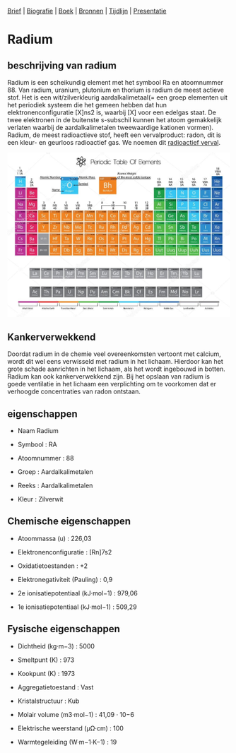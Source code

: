 [Brief](brief.md) | [Biografie](biografie.md) | [Boek](boek/inhoudsopgave.md) | [Bronnen](bibliografie.md) | [Tijdlijn](https://cdn.knightlab.com/libs/timeline3/latest/embed/index.html?source=1E-iVJlxIhEdE5K3mXC_vnQod_FRKKTVz-mWdT42EE0s&font=Default&lang=nl&initial_zoom=2&height=650) |  [Presentatie](https://gitpitch.com/bloemenmeisje/MarieCurie/master?grs=github&t=moon)
# Radium

## beschrijving van radium

Radium is een scheikundig element met het symbool Ra en atoomnummer 88. Van radium, uranium, plutonium en thorium is radium de meest actieve stof. Het is een wit/zilverkleurig aardalkalimetaal(= een groep elementen uit het periodiek systeem die het gemeen hebben dat hun elektronenconfiguratie [X]ns2 is, waarbij [X] voor een edelgas staat. De twee elektronen in de buitenste s-subschil kunnen het atoom gemakkelijk verlaten waarbij de aardalkalimetalen tweewaardige kationen vormen).
Radium, de meest radioactieve stof, heeft een vervalproduct: radon, dit is een kleur- en geurloos radioactief gas. We noemen dit [radioactief verval](radioactiefverval.md).

![perodiek stelsel](afbeeldingen/perodiekstelsel.jpeg)

## Kankerverwekkend

Doordat radium in de chemie  veel overeenkomsten vertoont met calcium, wordt dit wel eens verwisseld met radium in het lichaam. Hierdoor kan het grote schade aanrichten in het lichaam, als het wordt ingebouwd in botten. Radium kan ook kankerverwekkend zijn. Bij het opslaan van radium is goede ventilatie in het lichaam een verplichting om te voorkomen dat er verhoogde concentraties van radon ontstaan.

## eigenschappen

- Naam 	Radium

- Symbool : RA

- Atoomnummer : 88

- Groep : Aardalkalimetalen

- Reeks : Aardalkalimetalen

- Kleur : Zilverwit

## Chemische eigenschappen

- Atoommassa (u) : 226,03

- Elektronenconfiguratie : [Rn]7s2

- Oxidatietoestanden : +2

- Elektronegativiteit (Pauling) : 0,9

- 2e ionisatiepotentiaal (kJ·mol−1) : 979,06

- 1e ionisatiepotentiaal (kJ·mol−1) : 509,29

## Fysische eigenschappen

- Dichtheid (kg·m−3) : 5000

- Smeltpunt (K) : 973

- Kookpunt (K) : 1973

- Aggregatietoestand : Vast

- Kristalstructuur : Kub

- Molair volume (m3·mol−1) : 41,09 · 10−6

- Elektrische weerstand (μΩ·cm) : 100

- Warmtegeleiding (W·m−1·K−1) : 19
